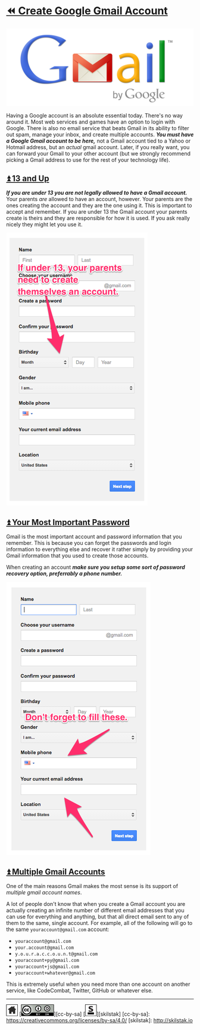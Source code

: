# [⏪ Create Google Gmail Account](/README.md)

![](/assets/gmail.png)

Having a Google account is an absolute essential today. There's no way
around it. Most web services and games have an option to login with
Google. There is also no email service that beats Gmail in its
ability to filter out spam, manage your inbox, and create multiple
accounts. ***You must have a Google Gmail account to be here,*** not
a Gmail account tied to a Yahoo or Hotmail address, but an *actual*
gmail account. Later, if you really want, you can forward your Gmail
to your other account (but we strongly recommend picking
a Gmail address to use for the rest of your technology life).

## [⏫ 13 and Up](#)

***If you are under 13 you are not legally allowed to have a Gmail
account.*** Your parents *are* allowed to have an account, however.
Your parents are the ones creating the account and they are the one
using it. This is important to accept and remember. If you are under
13 the Gmail account your parents create is theirs and they are
responsible for how it is used. If you ask really nicely they might
let you use it.

![](/assets/gmail-age.png)

## [⏫ Your Most Important Password](#)

Gmail is the most important account and password information that you
remember. This is because you can forget the passwords and login
information to everything else and recover it rather simply by
providing your Gmail information that you used to create those
accounts.

When creating an account ***make sure you setup some sort of password
recovery option, preferrably a phone number.***

![](/assets/gmail-recovery.png)

## [⏫ Multiple Gmail Accounts](#)

One of the main reasons Gmail makes the most sense is its support of
*multiple gmail account names*.

A lot of people don't know that when you create a Gmail account you
are actually creating an infinite number of different email addresses
that you can use for everything and anything, but that all direct
email sent to any of them to the same, single account. For example,
all of the following will go to the same `youraccount@gmail.com`
account:

* `youraccount@gmail.com`
* `your.account@gmail.com`
* `y.o.u.r.a.c.c.o.u.n.t@gmail.com`
* `youraccount+py@gmail.com`
* `youraccount+js@gmail.com`
* `youraccount+whatever@gmail.com`

This is extremely useful when you need more than one account on
another service, like CodeCombat, Twitter, GitHub or whatever else.

---
[![home](/assets/home-bw.png)](/README.md)
[![cc-by-sa](/assets/cc-by-sa.png)][cc-by-sa]
[![skilstak](/assets/skilstak-logo-bw.png)][skilstak]
[cc-by-sa]: https://creativecommons.org/licenses/by-sa/4.0/
[skilstak]: http://skilstak.io

